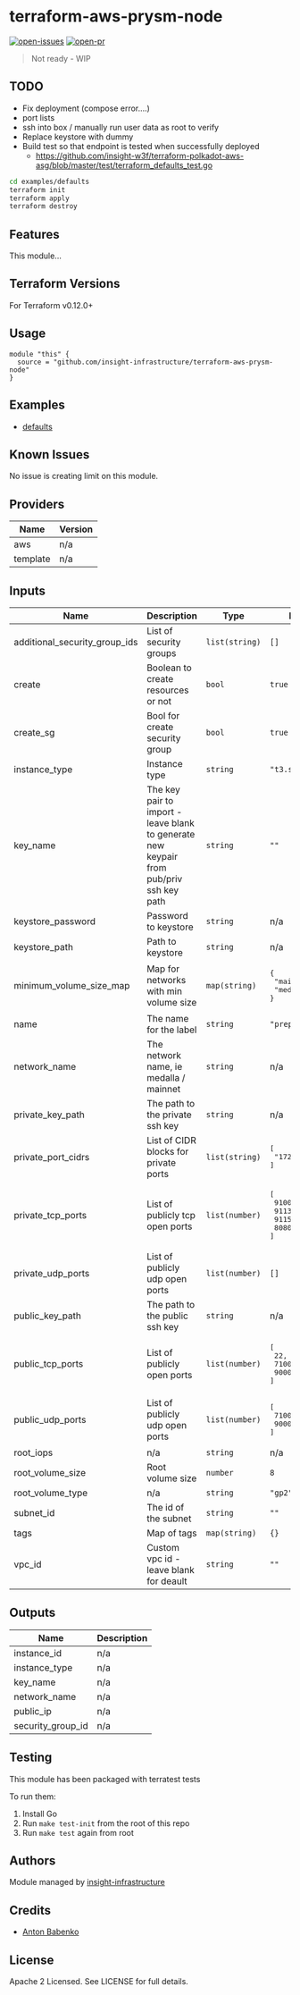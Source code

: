 # terraform-aws-prysm-node

[![open-issues](https://img.shields.io/github/issues-raw/insight-infrastructure/terraform-aws-prysm-node?style=for-the-badge)](https://github.com/insight-infrastructure/terraform-aws-prysm-node/issues)
[![open-pr](https://img.shields.io/github/issues-pr-raw/insight-infrastructure/terraform-aws-prysm-node?style=for-the-badge)](https://github.com/insight-infrastructure/terraform-aws-prysm-node/pulls)

> Not ready - WIP

## TODO

- Fix deployment (compose error....)
- port lists 
- ssh into box / manually run user data as root to verify 
- Replace keystore with dummy 
- Build test so that endpoint is tested when successfully deployed 
    - https://github.com/insight-w3f/terraform-polkadot-aws-asg/blob/master/test/terraform_defaults_test.go
   
```bash
cd examples/defaults
terraform init 
terraform apply
terraform destroy  
```

## Features

This module...

## Terraform Versions

For Terraform v0.12.0+

## Usage

```hcl
module "this" {
  source = "github.com/insight-infrastructure/terraform-aws-prysm-node"
}
```
## Examples

- [defaults](https://github.com/insight-infrastructure/terraform-aws-prysm-node/tree/master/examples/defaults)

## Known  Issues
No issue is creating limit on this module.

<!-- BEGINNING OF PRE-COMMIT-TERRAFORM DOCS HOOK -->
## Providers

| Name | Version |
|------|---------|
| aws | n/a |
| template | n/a |

## Inputs

| Name | Description | Type | Default | Required |
|------|-------------|------|---------|:-----:|
| additional\_security\_group\_ids | List of security groups | `list(string)` | `[]` | no |
| create | Boolean to create resources or not | `bool` | `true` | no |
| create\_sg | Bool for create security group | `bool` | `true` | no |
| instance\_type | Instance type | `string` | `"t3.small"` | no |
| key\_name | The key pair to import - leave blank to generate new keypair from pub/priv ssh key path | `string` | `""` | no |
| keystore\_password | Password to keystore | `string` | n/a | yes |
| keystore\_path | Path to keystore | `string` | n/a | yes |
| minimum\_volume\_size\_map | Map for networks with min volume size | `map(string)` | <pre>{<br>  "mainnet": 10,<br>  "medalla": 10<br>}</pre> | no |
| name | The name for the label | `string` | `"prep"` | no |
| network\_name | The network name, ie medalla / mainnet | `string` | n/a | yes |
| private\_key\_path | The path to the private ssh key | `string` | n/a | yes |
| private\_port\_cidrs | List of CIDR blocks for private ports | `list(string)` | <pre>[<br>  "172.31.0.0/16"<br>]</pre> | no |
| private\_tcp\_ports | List of publicly tcp open ports | `list(number)` | <pre>[<br>  9100,<br>  9113,<br>  9115,<br>  8080<br>]</pre> | no |
| private\_udp\_ports | List of publicly udp open ports | `list(number)` | `[]` | no |
| public\_key\_path | The path to the public ssh key | `string` | n/a | yes |
| public\_tcp\_ports | List of publicly open ports | `list(number)` | <pre>[<br>  22,<br>  7100,<br>  9000<br>]</pre> | no |
| public\_udp\_ports | List of publicly udp open ports | `list(number)` | <pre>[<br>  7100,<br>  9000<br>]</pre> | no |
| root\_iops | n/a | `string` | n/a | yes |
| root\_volume\_size | Root volume size | `number` | `8` | no |
| root\_volume\_type | n/a | `string` | `"gp2"` | no |
| subnet\_id | The id of the subnet | `string` | `""` | no |
| tags | Map of tags | `map(string)` | `{}` | no |
| vpc\_id | Custom vpc id - leave blank for deault | `string` | `""` | no |

## Outputs

| Name | Description |
|------|-------------|
| instance\_id | n/a |
| instance\_type | n/a |
| key\_name | n/a |
| network\_name | n/a |
| public\_ip | n/a |
| security\_group\_id | n/a |

<!-- END OF PRE-COMMIT-TERRAFORM DOCS HOOK -->

## Testing
This module has been packaged with terratest tests

To run them:

1. Install Go
2. Run `make test-init` from the root of this repo
3. Run `make test` again from root

## Authors

Module managed by [insight-infrastructure](https://github.com/insight-infrastructure)

## Credits

- [Anton Babenko](https://github.com/antonbabenko)

## License

Apache 2 Licensed. See LICENSE for full details.